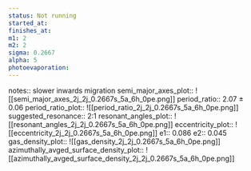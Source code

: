```yaml
---
status: Not running
started_at: 
finishes_at: 
m1: 2
m2: 2
sigma: 0.2667
alpha: 5
photoevaporation: 
---
```


notes:: slower inwards migration
semi_major_axes_plot:: ![[semi_major_axes_2j_2j_0.2667s_5a_6h_0pe.png]]
period_ratio:: 2.07 ± 0.06
period_ratio_plot:: ![[period_ratio_2j_2j_0.2667s_5a_6h_0pe.png]]
suggested_resonance:: 2:1
resonant_angles_plot:: ![[resonant_angles_2j_2j_0.2667s_5a_6h_0pe.png]]
eccentricity_plot:: ![[eccentricity_2j_2j_0.2667s_5a_6h_0pe.png]]
e1:: 0.086
e2:: 0.045
gas_density_plot:: ![[gas_density_2j_2j_0.2667s_5a_6h_0pe.png]]
azimuthally_avged_surface_density_plot:: ![[azimuthally_avged_surface_density_2j_2j_0.2667s_5a_6h_0pe.png]]
